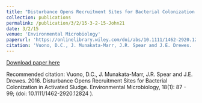 ```yaml
---
title: "Disturbance Opens Recruitment Sites for Bacterial Colonization in Activated Sludge"
collection: publications
permalink: /publication/3/2/15-3-2-15-John21
date: 3/2/15
venue: 'Environmental Microbiology'
paperurl: 'https://onlinelibrary.wiley.com/doi/abs/10.1111/1462-2920.12824'
citation: 'Vuono, D.C., J. Munakata-Marr, J.R. Spear and J.E. Drewes.  2016.  Disturbance Opens Recruitment Sites for Bacterial Colonization in Activated Sludge.  Environmental Microbiology, 18(1): 87 - 99; (doi: 10.1111/1462-2920.12824 ).'
---
```


<a href='https://onlinelibrary.wiley.com/doi/abs/10.1111/1462-2920.12824'>Download paper here</a>

Recommended citation: Vuono, D.C., J. Munakata-Marr, J.R. Spear and J.E. Drewes.  2016.  Disturbance Opens Recruitment Sites for Bacterial Colonization in Activated Sludge.  Environmental Microbiology, 18(1): 87 - 99; (doi: 10.1111/1462-2920.12824 ).